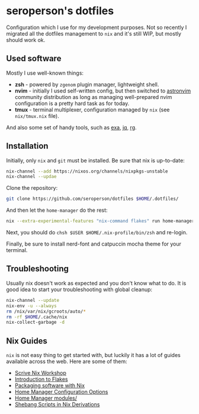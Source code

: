 # seroperson's dotfiles

Configuration which I use for my development purposes. Not so recently I migrated all the dotfiles 
management to `nix` and it's still WIP, but mostly should work ok.

## Used software

Mostly I use well-known things:

* **zsh** - powered by `zgenom` plugin manager, lightweight shell.
* **nvim** - initially I used self-written config, but then switched to [astronvim][1] community distribution
  as long as managing well-prepared nvim configuration is a pretty hard task as for today. 
* **tmux** - terminal multiplexer, configuration managed by `nix` (see `nix/tmux.nix` file).

And also some set of handy tools, such as [exa][2], [jq][3], [rg][4].

## Installation

Initially, only `nix` and `git` must be installed. Be sure that nix is up-to-date:

```sh
nix-channel --add https://nixos.org/channels/nixpkgs-unstable
nix-channel --updae
```

Clone the repository:

```sh
git clone https://github.com/seroperson/dotfiles $HOME/.dotfiles/
```

And then let the `home-manager` do the rest:

```sh
nix --extra-experimental-features "nix-command flakes" run home-manager/release-23.11 -- init --switch $HOME/.dotfiles/
```

Next, you should do `chsh $USER $HOME/.nix-profile/bin/zsh` and re-login.

Finally, be sure to install nerd-font and catpuccin mocha theme for your terminal.

## Troubleshooting

Usually nix doesn't work as expected and you don't know what to do. 
It is good idea to start your troubleshooting with global cleanup:

```sh
nix-channel --update
nix-env -u --always
rm /nix/var/nix/gcroots/auto/*
rm -rf $HOME/.cache/nix
nix-collect-garbage -d
```

## Nix Guides

`nix` is not easy thing to get started with, but luckily it has a lot of guides available across the web.
Here are some of them: 

- [Scrive Nix Workshop][7]
- [Introduction to Flakes][5]
- [Packaging software with Nix][10]
- [Home Manager Configuration Options][9]
- [Home Manager modules/][8]
- [Shebang Scripts in Nix Derivations][6]

[1]: https://astronvim.com/
[2]: https://github.com/ogham/exa
[3]: https://github.com/jqlang/jq
[4]: https://github.com/BurntSushi/ripgrep
[5]: https://nixos-and-flakes.thiscute.world/nixos-with-flakes/introduction-to-flakes
[6]: https://gist.github.com/CMCDragonkai/e82bce7bea30e28ebe6796025aa9e722
[7]: https://scrive.github.io/nix-workshop/index.html
[8]: https://github.com/nix-community/home-manager/tree/master/modules
[9]: https://nix-community.github.io/home-manager/options.xhtml
[10]: https://docs.replit.com/tutorials/replit/nix-packaging

